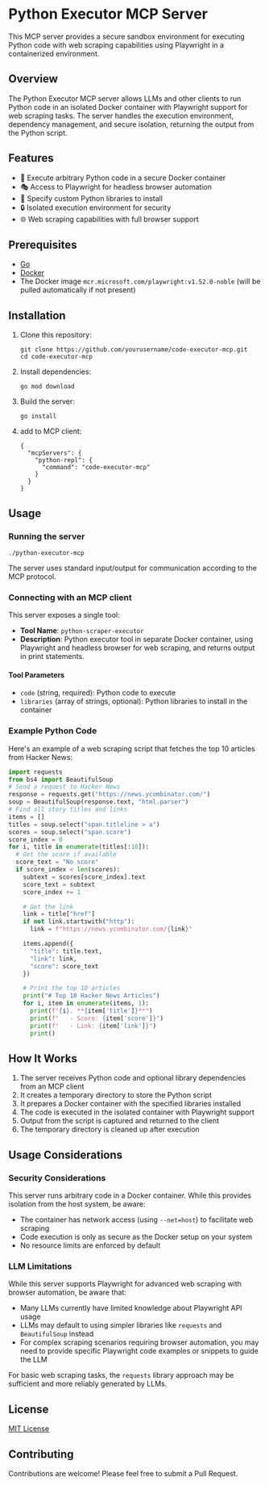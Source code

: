 # Python Executor MCP Server

This MCP server provides a secure sandbox environment for executing Python code with web scraping capabilities using Playwright in a containerized environment.

## Overview

The Python Executor MCP server allows LLMs and other clients to run Python code in an isolated Docker container with Playwright support for web scraping tasks. The server handles the execution environment, dependency management, and secure isolation, returning the output from the Python script.

## Features

- 🐍 Execute arbitrary Python code in a secure Docker container
- 🎭 Access to Playwright for headless browser automation
- 🔧 Specify custom Python libraries to install
- 🔒 Isolated execution environment for security
- 🌐 Web scraping capabilities with full browser support

## Prerequisites

- [Go](https://golang.org/)
- [Docker](https://www.docker.com/)
- The Docker image `mcr.microsoft.com/playwright:v1.52.0-noble` (will be pulled automatically if not present)

## Installation

1. Clone this repository:

   ```
   git clone https://github.com/yourusername/code-executor-mcp.git
   cd code-executor-mcp
   ```

2. Install dependencies:

   ```
   go mod download
   ```

3. Build the server:

   ```
   go install
   ```

4. add to MCP client:
   ```
   {
     "mcpServers": {
       "python-repl": {
         "command": "code-executor-mcp"
       }
     }
   }
   ```

## Usage

### Running the server

```
./python-executor-mcp
```

The server uses standard input/output for communication according to the MCP protocol.

### Connecting with an MCP client

This server exposes a single tool:

- **Tool Name**: `python-scraper-executor`
- **Description**: Python executor tool in separate Docker container, using Playwright and headless browser for web scraping, and returns output in print statements.

#### Tool Parameters

- `code` (string, required): Python code to execute
- `libraries` (array of strings, optional): Python libraries to install in the container

### Example Python Code

Here's an example of a web scraping script that fetches the top 10 articles from Hacker News:

```python
import requests
from bs4 import BeautifulSoup
# Send a request to Hacker News
response = requests.get("https://news.ycombinator.com/")
soup = BeautifulSoup(response.text, "html.parser")
# Find all story titles and links
items = []
titles = soup.select("span.titleline > a")
scores = soup.select("span.score")
score_index = 0
for i, title in enumerate(titles[:10]):
  # Get the score if available
  score_text = "No score"
  if score_index < len(scores):
    subtext = scores[score_index].text
    score_text = subtext
    score_index += 1

    # Get the link
    link = title["href"]
    if not link.startswith("http"):
      link = f"https://news.ycombinator.com/{link}"

    items.append({
      "title": title.text,
      "link": link,
      "score": score_text
    })

    # Print the top 10 articles
    print("# Top 10 Hacker News Articles")
    for i, item in enumerate(items, 1):
      print(f"{i}. **{item['title']}**")
      print(f"   - Score: {item['score']}")
      print(f"   - Link: {item['link']}")
      print()
```

## How It Works

1. The server receives Python code and optional library dependencies from an MCP client
2. It creates a temporary directory to store the Python script
3. It prepares a Docker container with the specified libraries installed
4. The code is executed in the isolated container with Playwright support
5. Output from the script is captured and returned to the client
6. The temporary directory is cleaned up after execution

## Usage Considerations

### Security Considerations

This server runs arbitrary code in a Docker container. While this provides isolation from the host system, be aware:

- The container has network access (using `--net=host`) to facilitate web scraping
- Code execution is only as secure as the Docker setup on your system
- No resource limits are enforced by default

### LLM Limitations

While this server supports Playwright for advanced web scraping with browser automation, be aware that:

- Many LLMs currently have limited knowledge about Playwright API usage
- LLMs may default to using simpler libraries like `requests` and `BeautifulSoup` instead
- For complex scraping scenarios requiring browser automation, you may need to provide specific Playwright code examples or snippets to guide the LLM

For basic web scraping tasks, the `requests` library approach may be sufficient and more reliably generated by LLMs.

## License

[MIT License](LICENSE)

## Contributing

Contributions are welcome! Please feel free to submit a Pull Request.
